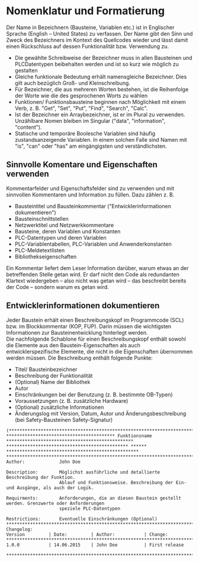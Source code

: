 # Nomenklatur und Formatierung

Der Name in Bezeichnern (Bausteine, Variablen etc.) ist in Englischer Sprache
(English – United States) zu verfassen. Der Name gibt den Sinn und Zweck des
Bezeichners im Kontext des Quellcodes wieder und lässt damit einen Rückschluss
auf dessen Funktionalität bzw. Verwendung zu.

* Die gewählte Schreibweise der Bezeichner muss in allen Bausteinen und PLCDatentypen beibehalten werden und ist so kurz wie möglich zu gestalten
* Gleiche funktionale Bedeutung erhält namensgleiche Bezeichner. Dies gilt auch bezüglich Groß- und Kleinschreibung.
* Für Bezeichner, die aus mehreren Worten bestehen, ist die Reihenfolge der Worte wie die des gesprochenen Worts zu wählen
* Funktionen/ Funktionsbausteine beginnen nach Möglichkeit mit einem Verb, z. B. "Get", "Set", "Put", "Find", "Search", "Calc".
* Ist der Bezeichner ein Arraybezeichner, ist er im Plural zu verwenden. Unzählbare Nomen bleiben im Singular ("data", "information", "content").
* Statische und temporäre Boolesche Variablen sind häufig zustandsanzeigende Variablen. In einem solchen Falle sind Namen mit "is", "can" oder "has" am eingängigsten und verständlichsten.

## Sinnvolle Komentare und Eigenschaften verwenden

Kommentarfelder und Eigenschaftsfelder sind zu verwenden und mit sinnvollen Kommentaren und Information zu füllen. Dazu zählen z. B.

* Bausteintitel und Bausteinkommentar ("Entwicklerinformationen dokumentieren")
* Bausteinschnittstellen
* Netzwerktitel und Netzwerkkommentare
* Bausteine, deren Variablen und Konstanten
* PLC-Datentypen und deren Variablen
* PLC-Variablentabellen, PLC-Variablen und Anwenderkonstanten
* PLC-Meldetextlisten
* Bibliothekseigenschaften

Ein Kommentar liefert dem Leser Information darüber, warum etwas an der
betreffenden Stelle getan wird. Er darf nicht den Code als redundanten Klartext
wiedergeben – also nicht was getan wird – das beschreibt bereits der Code –
sondern warum es getan wird.

## Entwicklerinformationen dokumentieren 

Jeder Baustein erhält einen Beschreibungskopf im Programmcode (SCL) bzw. im Blockkommentar (KOP, FUP). Darin müssen die wichtigsten Informationen zur
Bausteinentwicklung hinterlegt werden. 
<br>
Die nachfolgende Schablone für einen Beschreibungskopf enthält sowohl die Elemente aus den Baustein-Eigenschaften als auch entwicklerspezifische
Elemente, die nicht in die Eigenschaften übernommen werden müssen.
Die Beschreibung enthält folgende Punkte:

* Titel/ Bausteinbezeichner
* Beschreibung der Funktionalität
* (Optional) Name der Bibliothek
* Autor
* Einschränkungen bei der Benutzung (z. B. bestimmte OB-Typen)
* Voraussetzungen (z. B. zusätzliche Hardware)
* (Optional) zusätzliche Informationen
* Änderungslog mit Version, Datum, Autor und Änderungsbeschreibung (bei Safety-Bausteinen Safety-Signatur)

```
(*******************************************************************************************************
***************************************** Funktionsname ************************************************
********************************************** ****** **************************************************
********************************************************************************************************
Author:             John Doe 

Description:        Möglichst ausführliche und detallierte Beschreibung der Funktion.
                    Ablauf und Funktionsweise. Beschreibung der Ein- und Ausgänge, als auch der Logik.
                 
Requirments:        Anforderungen, die an diesen Baustein gestellt werden. Grenzwerte oder Anforderungen 
                    speziele PLC-Datentypen
                    
Restrictions:       Eventuelle Einschränkungen (Optional)                    
********************************************************************************************************
Changelog:
Version         | Date:         | Author:           | Change:   
********************************************************************************************************
1.0.0           | 14.06.2015    | John Doe          | First release   

*******************************************************************************************************)
```
